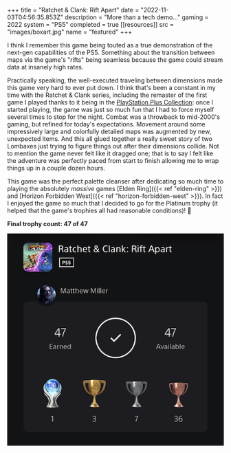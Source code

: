 +++
title = "Ratchet & Clank: Rift Apart"
date = "2022-11-03T04:56:35.853Z"
description = "More than a tech demo..."
gaming = 2022
system = "PS5"
completed = true
[[resources]]
src = "images/boxart.jpg"
name = "featured"
+++

I think I remember this game being touted as a true demonstration of the next-gen capabilities of the PS5. Something about the transition between maps via the game's "rifts" being seamless because the game could stream data at insanely high rates.

Practically speaking, the well-executed traveling between dimensions made this game very hard to ever put down. I think that's been a constant in my time with the Ratchet & Clank series, including the remaster of the first game I played thanks to it being in the [PlayStation Plus Collection](https://www.playstation.com/en-us/ps-plus/games/#ps-plus-collection): once I started playing, the game was just so much fun that I had to force myself several times to stop for the night. Combat was a throwback to mid-2000's gaming, but refined for today's expectations. Movement around some impressively large and colorfully detailed maps was augmented by new, unexpected items. And this all glued together a really sweet story of two Lombaxes just trying to figure things out after their dimensions collide. Not to mention the game never felt like it dragged one; that is to say I felt like the adventure was perfectly paced from start to finish allowing me to wrap things up in a couple dozen hours.

This game was the perfect palette cleanser after dedicating so much time to playing the absolutely *massive* games [Elden Ring]({{< ref "elden-ring" >}}) and [Horizon Forbidden West]({{< ref "horizon-forbidden-west" >}}). In fact I enjoyed the game so much that I decided to go for the Platinum trophy (it helped that the game's trophies all had reasonable conditions)! 🎉

**Final trophy count: 47 of 47**

![Trophy List](images/trophies.jpg)
